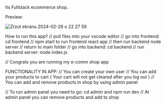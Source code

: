 Its Fullstack ecommerce shop.

Preview:

![Zrzut ekranu 2024-02-28 o 22 27 59](https://github.com/majk-code/E-commerce-store/assets/111990774/4bf459f4-0bfb-4974-9a99-d308cf3685a4)

How to run this app? 
// pull files into your vscode editor
// go into frontend: cd frontend
// npm start to run frontend react app
// then run backend node server
// return to main folder
// go into backend: cd backend
// run backend server: node index.js

// Congrats you are running my e-comm shop app

FUNCTIONALITY IN APP: 
// You can create your own user
// You can add your products to cart ( Your cart will not get cleared after you log out )
// You can add and remove products in shop by using admin panel

// To run admin panel you need to go: cd admin and npm run dev
// At admin panel you can remove products and add to shop
